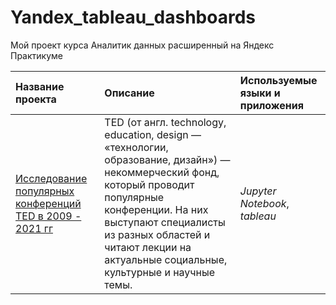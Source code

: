 # Yandex_tableau_dashboards
Мой проект курса Аналитик данных расширенный на Яндекс Практикуме

| Название проекта | Описание | Используемые языки и приложения | 
| :---------------------- | :---------------------- | :---------------------- |
| [Исследование популярных конференций TED в 2009 - 2021 гг](TEDconfs_tableau_dashboards) | TED (от англ. technology, education, design — «технологии, образование, дизайн») — некоммерческий фонд, который проводит популярные конференции. На них выступают специалисты из разных областей и читают лекции на актуальные социальные, культурные и научные темы.| *Jupyter Notebook*, *tableau*|

